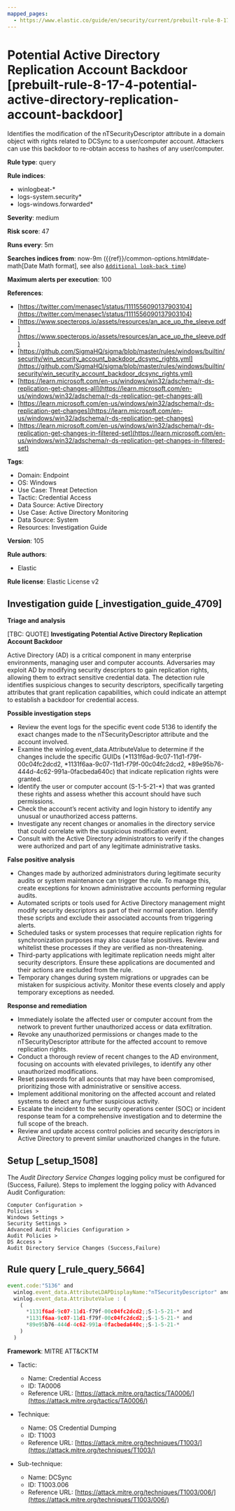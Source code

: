 ```yaml
---
mapped_pages:
  - https://www.elastic.co/guide/en/security/current/prebuilt-rule-8-17-4-potential-active-directory-replication-account-backdoor.html
---
```


# Potential Active Directory Replication Account Backdoor [prebuilt-rule-8-17-4-potential-active-directory-replication-account-backdoor]

Identifies the modification of the nTSecurityDescriptor attribute in a domain object with rights related to DCSync to a user/computer account. Attackers can use this backdoor to re-obtain access to hashes of any user/computer.

**Rule type**: query

**Rule indices**:

* winlogbeat-*
* logs-system.security*
* logs-windows.forwarded*

**Severity**: medium

**Risk score**: 47

**Runs every**: 5m

**Searches indices from**: now-9m ({{ref}}/common-options.html#date-math[Date Math format], see also [`Additional look-back time`](docs-content://solutions/security/detect-and-alert/create-detection-rule.md#rule-schedule))

**Maximum alerts per execution**: 100

**References**:

* [https://twitter.com/menasec1/status/1111556090137903104](https://twitter.com/menasec1/status/1111556090137903104)
* [https://www.specterops.io/assets/resources/an_ace_up_the_sleeve.pdf](https://www.specterops.io/assets/resources/an_ace_up_the_sleeve.pdf)
* [https://github.com/SigmaHQ/sigma/blob/master/rules/windows/builtin/security/win_security_account_backdoor_dcsync_rights.yml](https://github.com/SigmaHQ/sigma/blob/master/rules/windows/builtin/security/win_security_account_backdoor_dcsync_rights.yml)
* [https://learn.microsoft.com/en-us/windows/win32/adschema/r-ds-replication-get-changes-all](https://learn.microsoft.com/en-us/windows/win32/adschema/r-ds-replication-get-changes-all)
* [https://learn.microsoft.com/en-us/windows/win32/adschema/r-ds-replication-get-changes](https://learn.microsoft.com/en-us/windows/win32/adschema/r-ds-replication-get-changes)
* [https://learn.microsoft.com/en-us/windows/win32/adschema/r-ds-replication-get-changes-in-filtered-set](https://learn.microsoft.com/en-us/windows/win32/adschema/r-ds-replication-get-changes-in-filtered-set)

**Tags**:

* Domain: Endpoint
* OS: Windows
* Use Case: Threat Detection
* Tactic: Credential Access
* Data Source: Active Directory
* Use Case: Active Directory Monitoring
* Data Source: System
* Resources: Investigation Guide

**Version**: 105

**Rule authors**:

* Elastic

**Rule license**: Elastic License v2

## Investigation guide [_investigation_guide_4709]

**Triage and analysis**

[TBC: QUOTE]
**Investigating Potential Active Directory Replication Account Backdoor**

Active Directory (AD) is a critical component in many enterprise environments, managing user and computer accounts. Adversaries may exploit AD by modifying security descriptors to gain replication rights, allowing them to extract sensitive credential data. The detection rule identifies suspicious changes to security descriptors, specifically targeting attributes that grant replication capabilities, which could indicate an attempt to establish a backdoor for credential access.

**Possible investigation steps**

* Review the event logs for the specific event code 5136 to identify the exact changes made to the nTSecurityDescriptor attribute and the account involved.
* Examine the winlog.event_data.AttributeValue to determine if the changes include the specific GUIDs (*1131f6ad-9c07-11d1-f79f-00c04fc2dcd2, *1131f6aa-9c07-11d1-f79f-00c04fc2dcd2, *89e95b76-444d-4c62-991a-0facbeda640c) that indicate replication rights were granted.
* Identify the user or computer account (S-1-5-21-*) that was granted these rights and assess whether this account should have such permissions.
* Check the account’s recent activity and login history to identify any unusual or unauthorized access patterns.
* Investigate any recent changes or anomalies in the directory service that could correlate with the suspicious modification event.
* Consult with the Active Directory administrators to verify if the changes were authorized and part of any legitimate administrative tasks.

**False positive analysis**

* Changes made by authorized administrators during legitimate security audits or system maintenance can trigger the rule. To manage this, create exceptions for known administrative accounts performing regular audits.
* Automated scripts or tools used for Active Directory management might modify security descriptors as part of their normal operation. Identify these scripts and exclude their associated accounts from triggering alerts.
* Scheduled tasks or system processes that require replication rights for synchronization purposes may also cause false positives. Review and whitelist these processes if they are verified as non-threatening.
* Third-party applications with legitimate replication needs might alter security descriptors. Ensure these applications are documented and their actions are excluded from the rule.
* Temporary changes during system migrations or upgrades can be mistaken for suspicious activity. Monitor these events closely and apply temporary exceptions as needed.

**Response and remediation**

* Immediately isolate the affected user or computer account from the network to prevent further unauthorized access or data exfiltration.
* Revoke any unauthorized permissions or changes made to the nTSecurityDescriptor attribute for the affected account to remove replication rights.
* Conduct a thorough review of recent changes to the AD environment, focusing on accounts with elevated privileges, to identify any other unauthorized modifications.
* Reset passwords for all accounts that may have been compromised, prioritizing those with administrative or sensitive access.
* Implement additional monitoring on the affected account and related systems to detect any further suspicious activity.
* Escalate the incident to the security operations center (SOC) or incident response team for a comprehensive investigation and to determine the full scope of the breach.
* Review and update access control policies and security descriptors in Active Directory to prevent similar unauthorized changes in the future.


## Setup [_setup_1508]

The *Audit Directory Service Changes* logging policy must be configured for (Success, Failure). Steps to implement the logging policy with Advanced Audit Configuration:

```
Computer Configuration >
Policies >
Windows Settings >
Security Settings >
Advanced Audit Policies Configuration >
Audit Policies >
DS Access >
Audit Directory Service Changes (Success,Failure)
```


## Rule query [_rule_query_5664]

```js
event.code:"5136" and
  winlog.event_data.AttributeLDAPDisplayName:"nTSecurityDescriptor" and
  winlog.event_data.AttributeValue : (
    (
      *1131f6ad-9c07-11d1-f79f-00c04fc2dcd2;;S-1-5-21-* and
      *1131f6aa-9c07-11d1-f79f-00c04fc2dcd2;;S-1-5-21-* and
      *89e95b76-444d-4c62-991a-0facbeda640c;;S-1-5-21-*
    )
  )
```

**Framework**: MITRE ATT&CKTM

* Tactic:

    * Name: Credential Access
    * ID: TA0006
    * Reference URL: [https://attack.mitre.org/tactics/TA0006/](https://attack.mitre.org/tactics/TA0006/)

* Technique:

    * Name: OS Credential Dumping
    * ID: T1003
    * Reference URL: [https://attack.mitre.org/techniques/T1003/](https://attack.mitre.org/techniques/T1003/)

* Sub-technique:

    * Name: DCSync
    * ID: T1003.006
    * Reference URL: [https://attack.mitre.org/techniques/T1003/006/](https://attack.mitre.org/techniques/T1003/006/)



